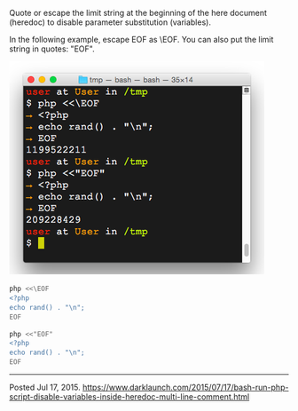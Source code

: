 Quote or escape the limit string at the beginning of the here document (heredoc) to disable parameter substitution (variables).

In the following example, escape EOF as \EOF. You can also put the limit string in quotes: "EOF".

<img alt="" src="/img/uploads/2015-07/bash-run-php-script.png" />

```sh
php <<\EOF
<?php
echo rand() . "\n";
EOF
```

```sh
php <<"EOF"
<?php
echo rand() . "\n";
EOF
```

---


Posted Jul 17, 2015.
https://www.darklaunch.com/2015/07/17/bash-run-php-script-disable-variables-inside-heredoc-multi-line-comment.html